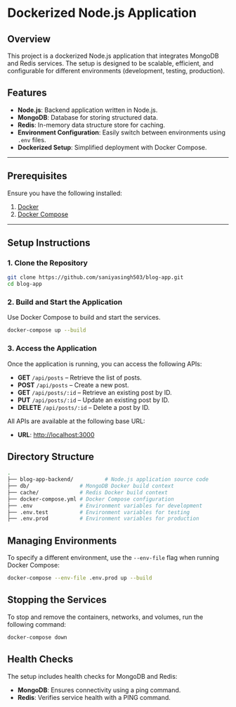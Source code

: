 # Dockerized Node.js Application

## Overview
This project is a dockerized Node.js application that integrates MongoDB and Redis services. The setup is designed to be scalable, efficient, and configurable for different environments (development, testing, production).

## Features
- **Node.js**: Backend application written in Node.js.
- **MongoDB**: Database for storing structured data.
- **Redis**: In-memory data structure store for caching.
- **Environment Configuration**: Easily switch between environments using `.env` files.
- **Dockerized Setup**: Simplified deployment with Docker Compose.

---

## Prerequisites
Ensure you have the following installed:

1. [Docker](https://www.docker.com/)
2. [Docker Compose](https://docs.docker.com/compose/)

---

## Setup Instructions

### 1. Clone the Repository
```bash
git clone https://github.com/saniyasingh503/blog-app.git
cd blog-app
```

### 2. Build and Start the Application
Use Docker Compose to build and start the services.

```bash
docker-compose up --build
```

### 3. Access the Application

Once the application is running, you can access the following APIs:

- **GET** `/api/posts` – Retrieve the list of posts.
- **POST** `/api/posts` – Create a new post.
- **GET** `/api/posts/:id` – Retrieve an existing post by ID.
- **PUT** `/api/posts/:id` – Update an existing post by ID.
- **DELETE** `/api/posts/:id` – Delete a post by ID.

All APIs are available at the following base URL:

- **URL**: [http://localhost:3000](http://localhost:3000)


## Directory Structure

```bash
.
├── blog-app-backend/          # Node.js application source code
├── db/                # MongoDB Docker build context
├── cache/             # Redis Docker build context
├── docker-compose.yml # Docker Compose configuration
├── .env               # Environment variables for development
├── .env.test          # Environment variables for testing
├── .env.prod          # Environment variables for production

```

## Managing Environments
To specify a different environment, use the `--env-file` flag when running Docker Compose:

```bash
docker-compose --env-file .env.prod up --build
```

## Stopping the Services
To stop and remove the containers, networks, and volumes, run the following command:

```bash
docker-compose down
```

## Health Checks
The setup includes health checks for MongoDB and Redis:

- **MongoDB**: Ensures connectivity using a ping command.
- **Redis**: Verifies service health with a PING command.

